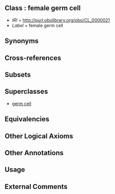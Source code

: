 
## Class : female germ cell

 * *IRI* = http://purl.obolibrary.org/obo/CL_0000021
 * *Label* = female germ cell

## Synonyms


## Cross-references


## Subsets


## Superclasses

 * [germ cell](../../CL/86/CL_0000586.md)

## Equivalencies


## Other Logical Axioms


## Other Annotations


## Usage


## External Comments

